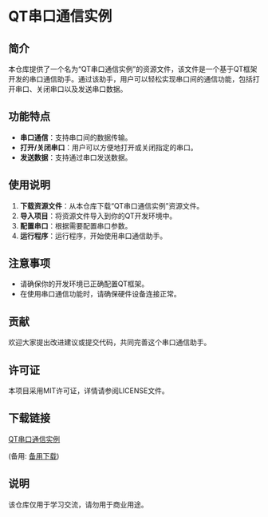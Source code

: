 # QT串口通信实例

## 简介
本仓库提供了一个名为“QT串口通信实例”的资源文件，该文件是一个基于QT框架开发的串口通信助手。通过该助手，用户可以轻松实现串口间的通信功能，包括打开串口、关闭串口以及发送串口数据。

## 功能特点
- **串口通信**：支持串口间的数据传输。
- **打开/关闭串口**：用户可以方便地打开或关闭指定的串口。
- **发送数据**：支持通过串口发送数据。

## 使用说明
1. **下载资源文件**：从本仓库下载“QT串口通信实例”资源文件。
2. **导入项目**：将资源文件导入到你的QT开发环境中。
3. **配置串口**：根据需要配置串口参数。
4. **运行程序**：运行程序，开始使用串口通信助手。

## 注意事项
- 请确保你的开发环境已正确配置QT框架。
- 在使用串口通信功能时，请确保硬件设备连接正常。

## 贡献
欢迎大家提出改进建议或提交代码，共同完善这个串口通信助手。

## 许可证
本项目采用MIT许可证，详情请参阅LICENSE文件。

## 下载链接
[QT串口通信实例](https://pan.quark.cn/s/0e3622801f93) 

(备用: [备用下载](https://pan.baidu.com/s/1h8qfwjeAjJdw2i1u7zg0Zw?pwd=oblm))

## 说明

该仓库仅用于学习交流，请勿用于商业用途。

